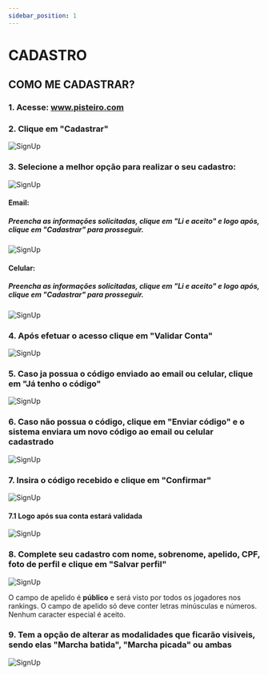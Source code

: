 ```yaml
---
sidebar_position: 1
---
```


# CADASTRO


## COMO ME CADASTRAR?

### 1. Acesse: www.pisteiro.com

### 2. Clique em "Cadastrar"

![SignUp](/img/Plataforma2/criarconta.png)

### 3. Selecione a melhor opção para realizar o seu cadastro:

![SignUp](/img/Plataforma2/criarconta1.png)

#### Email:
##### Preencha as informações solicitadas, clique em "Li e aceito" e logo após, clique em "Cadastrar" para prosseguir.

![SignUp](/img/Plataforma2/criarcontaemail.png)

#### Celular:
##### Preencha as informações solicitadas, clique em "Li e aceito" e logo após, clique em "Cadastrar" para prosseguir.

![SignUp](/img/Plataforma2/criarcontacel.png)

### 4. Após efetuar o acesso clique em "Validar Conta" 

![SignUp](/img/Plataforma2/criarcontavalidar.png)

### 5. Caso ja possua o código enviado ao email ou celular, clique em "Já tenho o código"

![SignUp](/img/Plataforma2/criarcontavalidar2.png)

### 6. Caso não possua o código, clique em "Enviar código" e o sistema enviara um novo código ao email ou celular cadastrado

![SignUp](/img/Plataforma2/criarcontavalidar1.png)

### 7. Insira o código recebido e clique em "Confirmar"

![SignUp](/img/Plataforma2/criarcontavalidar3.png)

#### 7.1 Logo após sua conta estará validada

![SignUp](/img/Plataforma2/criarcontavalidar4.png)


### 8. Complete seu cadastro com nome, sobrenome, apelido, CPF, foto de perfil e clique em "Salvar perfil"

![SignUp](/img/Plataforma2/criarconta2.png)

O campo de apelido é **público** e será visto por todos os jogadores nos rankings.
O campo de apelido só deve conter letras minúsculas e números. Nenhum caracter especial é aceito.

### 9. Tem a opção de alterar as modalidades que ficarão visiveis, sendo elas "Marcha batida", "Marcha picada" ou ambas

![SignUp](/img/Plataforma2/criarconta3.png)

